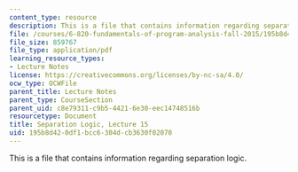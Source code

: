 ```yaml
---
content_type: resource
description: This is a file that contains information regarding separation logic.
file: /courses/6-820-fundamentals-of-program-analysis-fall-2015/195b8d420df1bcc6304dcb3630f02070_MIT6_820F15_L15.pdf
file_size: 859767
file_type: application/pdf
learning_resource_types:
- Lecture Notes
license: https://creativecommons.org/licenses/by-nc-sa/4.0/
ocw_type: OCWFile
parent_title: Lecture Notes
parent_type: CourseSection
parent_uid: c8e79311-c9b5-4421-6e30-eec14748516b
resourcetype: Document
title: Separation Logic, Lecture 15
uid: 195b8d42-0df1-bcc6-304d-cb3630f02070
---
```

This is a file that contains information regarding separation logic.